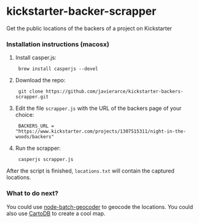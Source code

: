 kickstarter-backer-scrapper
============================

Get the public locations of the backers of a project on Kickstarter

### Installation instructions (macosx)

1. Install casper.js:

        brew install casperjs --devel
    
2. Download the repo:
    
        git clone https://github.com/javierarce/kickstarter-backers-scrapper.git

3. Edit the file ```scrapper.js``` with the URL of the backers page of your choice:

        BACKERS_URL = "https://www.kickstarter.com/projects/1307515311/night-in-the-woods/backers"
        
4. Run the scrapper:

        casperjs scrapper.js
    
After the script is finished, ```locations.txt``` will contain the captured locations.

### What to do next?

You could use [node-batch-geocoder](https://github.com/javierarce/node-batch-geocoder) to geocode the locations. You could also use [CartoDB](http://cartodb.com) to create a cool map.
